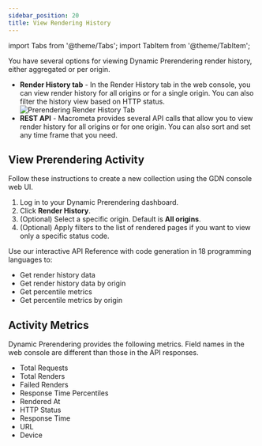```yaml
---
sidebar_position: 20
title: View Rendering History
---
```

import Tabs from '@theme/Tabs';
import TabItem from '@theme/TabItem';

You have several options for viewing Dynamic Prerendering render history, either aggregated or per origin.

- **Render History tab** - In the Render History tab in the web console, you can view render history for all origins or for a single origin. You can also filter the history view based on HTTP status.
  ![Prerendering Render History Tab](/img/prerendering/render-history.png)
- **REST API** - Macrometa provides several API calls that allow you to view render history for all origins or for one origin. You can also sort and set any time frame that you need.

## View Prerendering Activity

<Tabs groupId="operating-systems">
<TabItem value="console" label="Web Console">

Follow these instructions to create a new collection using the GDN console web UI.

1. Log in to your Dynamic Prerendering dashboard.
2. Click **Render History**.
3. (Optional) Select a specific origin. Default is **All origins**.
4. (Optional) Apply filters to the list of rendered pages if you want to view only a specific status code.

</TabItem>
<TabItem value="api" label="REST API">

Use our interactive API Reference with code generation in 18 programming languages to:

- Get render history data
- Get render history data by origin
- Get percentile metrics
- Get percentile metrics by origin

</TabItem>
</Tabs>

## Activity Metrics

Dynamic Prerendering provides the following metrics. Field names in the web console are different than those in the API responses.

- Total Requests
- Total Renders
- Failed Renders
- Response Time Percentiles
- Rendered At
- HTTP Status
- Response Time
- URL
- Device
